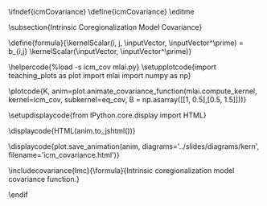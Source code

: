 \ifndef{icmCovariance}
\define{icmCovariance}
\editme

\subsection{Intrinsic Coregionalization Model Covariance}

\define{formula}{\kernelScalar(i, j, \inputVector, \inputVector^\prime) = b_{i,j} \kernelScalar(\inputVector, \inputVector^\prime)}

\helpercode{%load -s icm_cov mlai.py}
\setupplotcode{import teaching_plots as plot
import mlai
import numpy as np}

\plotcode{K, anim=plot.animate_covariance_function(mlai.compute_kernel, 
                                         kernel=icm_cov, subkernel=eq_cov,
										 B = np.asarray([[1, 0.5],[0.5, 1.5]]))}

\setupdisplaycode{from IPython.core.display import HTML}

\displaycode{HTML(anim.to_jshtml())}

\displaycode{plot.save_animation(anim, 
                    diagrams='../slides/diagrams/kern', 
				    filename='icm_covariance.html')}


\includecovariance{lmc}{\formula}{Intrinsic coregionalization model covariance function.}

\endif

